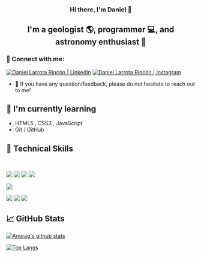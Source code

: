 
<h3 align="center">
Hi there, I'm Daniel</a> 👋
</h3>

<h2 align="center">
I'm a geologist 🌎, programmer 💻, and astronomy enthusiast 🔭
</h2> 


### 🤝 Connect with me:

<a href="https://www.linkedin.com/in/dhlarrotar/"><img src="https://img.shields.io/badge/LinkedIn-0077B5?style=for-the-badge&logo=linkedin&logoColor=white" alt="Daniel Larrota Rincón | LinkedIn"></a>
<a href="https://www.instagram.com/dlarrotar/"><img src="	https://img.shields.io/badge/Instagram-E4405F?style=for-the-badge&logo=instagram&logoColor=white" alt="Daniel Larrota Rincón | Instagram"></a>

- 💬 If you have any question/feedback, please do not hesitate to reach out to me!



## 🌱 I'm currently learning

- HTML5 , CSS3 , JavaScript
- Git / GitHub

## 💼 Technical Skills
</br>

![](https://img.shields.io/badge/Code-Python-3776AB?style=flat&logo=python&logoColor=white)
![](https://img.shields.io/badge/Code-JavaScript-informational?style=flat&logo=JavaScript&color=F7DF1E)
![](https://img.shields.io/badge/Code-HTML5-informational?style=flat&logo=HTML5&color=E34F26)
![](https://img.shields.io/badge/Code-SQLite-informational?style=flat&logo=SQLite&color=003B57)

![](https://img.shields.io/badge/Style-CSS3-informational?style=flat&logo=CSS3&color=1572B6)

![](https://img.shields.io/badge/Tools-Figma-informational?style=flat&logo=Figma&color=F24E1E)
![](https://img.shields.io/badge/Tools-Git-informational?style=flat&logo=Git&color=F05032)
![](https://img.shields.io/badge/Tools-GitHub-informational?style=flat&logo=GitHub&color=181717)

## 📈 GitHub Stats 

[![Anurag's github stats](https://github-readme-stats.vercel.app/api?username=dhlarrotar)](https://github.com/dhlarrotar)

[![Top Langs](https://github-readme-stats.vercel.app/api/top-langs/?username=dhlarrotar&layout=compact)](https://github.com/)
